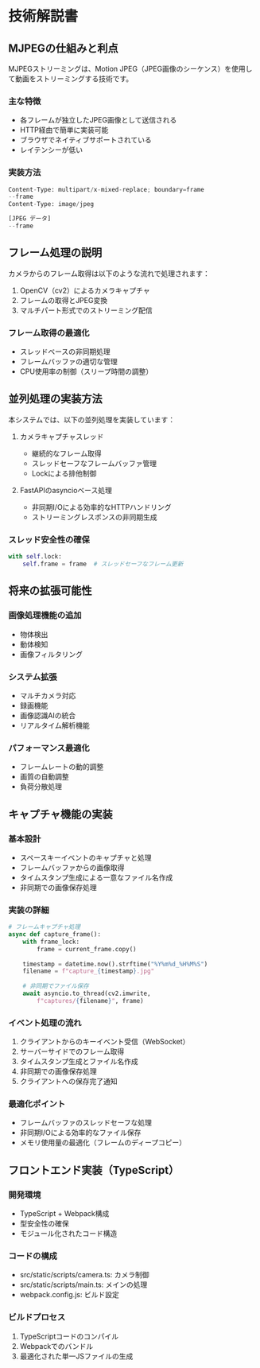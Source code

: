 # 技術解説書

## MJPEGの仕組みと利点

MJPEGストリーミングは、Motion JPEG（JPEG画像のシーケンス）を使用して動画をストリーミングする技術です。

### 主な特徴
- 各フレームが独立したJPEG画像として送信される
- HTTP経由で簡単に実装可能
- ブラウザでネイティブサポートされている
- レイテンシーが低い

### 実装方法
```python
Content-Type: multipart/x-mixed-replace; boundary=frame
--frame
Content-Type: image/jpeg

[JPEG データ]
--frame
```

## フレーム処理の説明

カメラからのフレーム取得は以下のような流れで処理されます：

1. OpenCV（cv2）によるカメラキャプチャ
2. フレームの取得とJPEG変換
3. マルチパート形式でのストリーミング配信

### フレーム取得の最適化
- スレッドベースの非同期処理
- フレームバッファの適切な管理
- CPU使用率の制御（スリープ時間の調整）

## 並列処理の実装方法

本システムでは、以下の並列処理を実装しています：

1. カメラキャプチャスレッド
    - 継続的なフレーム取得
    - スレッドセーフなフレームバッファ管理
    - Lockによる排他制御

2. FastAPIのasyncioベース処理
    - 非同期I/Oによる効率的なHTTPハンドリング
    - ストリーミングレスポンスの非同期生成

### スレッド安全性の確保
```python
with self.lock:
    self.frame = frame  # スレッドセーフなフレーム更新
```

## 将来の拡張可能性

### 画像処理機能の追加
- 物体検出
- 動体検知
- 画像フィルタリング

### システム拡張
- マルチカメラ対応
- 録画機能
- 画像認識AIの統合
- リアルタイム解析機能

### パフォーマンス最適化
- フレームレートの動的調整
- 画質の自動調整
- 負荷分散処理

## キャプチャ機能の実装

### 基本設計
- スペースキーイベントのキャプチャと処理
- フレームバッファからの画像取得
- タイムスタンプ生成による一意なファイル名作成
- 非同期での画像保存処理

### 実装の詳細
```python
# フレームキャプチャ処理
async def capture_frame():
    with frame_lock:
        frame = current_frame.copy()
    
    timestamp = datetime.now().strftime("%Y%m%d_%H%M%S")
    filename = f"capture_{timestamp}.jpg"
    
    # 非同期でファイル保存
    await asyncio.to_thread(cv2.imwrite,
        f"captures/{filename}", frame)
```

### イベント処理の流れ
1. クライアントからのキーイベント受信（WebSocket）
2. サーバーサイドでのフレーム取得
3. タイムスタンプ生成とファイル名作成
4. 非同期での画像保存処理
5. クライアントへの保存完了通知

### 最適化ポイント
- フレームバッファのスレッドセーフな処理
- 非同期I/Oによる効率的なファイル保存
- メモリ使用量の最適化（フレームのディープコピー）

## フロントエンド実装（TypeScript）

### 開発環境
- TypeScript + Webpack構成
- 型安全性の確保
- モジュール化されたコード構造

### コードの構成
- src/static/scripts/camera.ts: カメラ制御
- src/static/scripts/main.ts: メインの処理
- webpack.config.js: ビルド設定

### ビルドプロセス
1. TypeScriptコードのコンパイル
2. Webpackでのバンドル
3. 最適化された単一JSファイルの生成